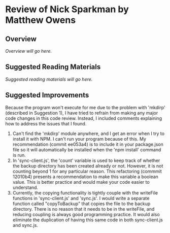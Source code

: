 # Review of Nick Sparkman by Matthew Owens

## Overview

*Overview will go here.*

## Suggested Reading Materials

*Suggested reading materials will go here.*

## Suggested Improvements

Because the program won't execute for me due to the problem with 'mkdirp' (described in Suggestion 1), I have tried to refrain from making any major code changes in this code review. Instead, I included comments explaining how to address the issues that I found.

1. Can't find the 'mkdirp' module anywhere, and I get an error when I try to install it with NPM. I can't run your program because of this. My recommendation (commit ee053a4) is to include it in your package.json file so it will automatically be installed when the 'npm install' command is run.
2. In 'sync-client.js', the 'count' variable is used to keep track of whether the backup directory has been created already or not. However, it is not counting beyond 1 for any particular reason. This refactoring (commmit 12010b4) presents a recommendation to make this variable a boolean value. This is better practice and would make your code easier to understand.
3. Currently, the copying functionality is tightly couple with the writeFile functions in 'sync-client.js' and 'sync.js'. I would write a separate function called "copyToBackup" that copies the file to the backup directory. There is no reason that it needs to be in the writeFile, and reducing coupling is always good programming practice. It would also eliminate the duplication of having this same code in both sync-client.js and sync.js.

